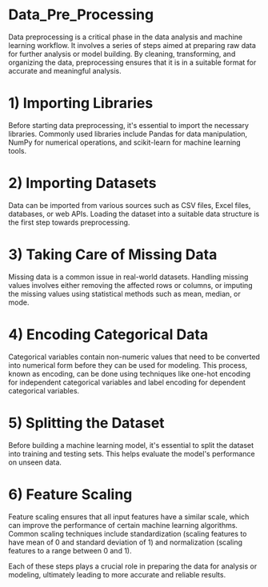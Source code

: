 # Data_Pre_Processing

Data preprocessing is a critical phase in the data analysis and machine learning workflow. It involves a series of steps aimed at preparing raw data for further analysis or model building. By cleaning, transforming, and organizing the data, preprocessing ensures that it is in a suitable format for accurate and meaningful analysis.

# 1) Importing Libraries
Before starting data preprocessing, it's essential to import the necessary libraries. Commonly used libraries include Pandas for data manipulation, NumPy for numerical operations, and scikit-learn for machine learning tools.

# 2) Importing Datasets
Data can be imported from various sources such as CSV files, Excel files, databases, or web APIs. Loading the dataset into a suitable data structure is the first step towards preprocessing.

# 3) Taking Care of Missing Data
Missing data is a common issue in real-world datasets. Handling missing values involves either removing the affected rows or columns, or imputing the missing values using statistical methods such as mean, median, or mode.

# 4) Encoding Categorical Data
Categorical variables contain non-numeric values that need to be converted into numerical form before they can be used for modeling. This process, known as encoding, can be done using techniques like one-hot encoding for independent categorical variables and label encoding for dependent categorical variables.

# 5) Splitting the Dataset
Before building a machine learning model, it's essential to split the dataset into training and testing sets. This helps evaluate the model's performance on unseen data.

# 6) Feature Scaling
Feature scaling ensures that all input features have a similar scale, which can improve the performance of certain machine learning algorithms. Common scaling techniques include standardization (scaling features to have mean of 0 and standard deviation of 1) and normalization (scaling features to a range between 0 and 1).

Each of these steps plays a crucial role in preparing the data for analysis or modeling, ultimately leading to more accurate and reliable results.
